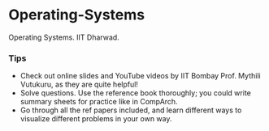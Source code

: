 # Operating-Systems
Operating Systems. IIT Dharwad.

### Tips
- Check out online slides and YouTube videos by IIT Bombay Prof. Mythili Vutukuru, as they are quite helpful!
- Solve questions. Use the reference book thoroughly; you could write summary sheets for practice like in CompArch.
- Go through all the ref papers included, and learn different ways to visualize different problems in your own way.
